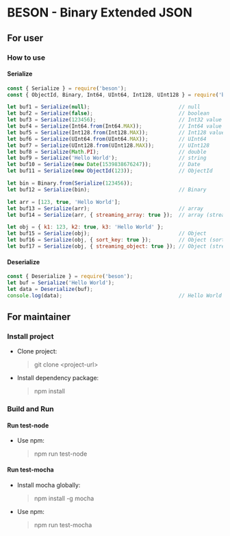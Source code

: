 # BESON - Binary Extended JSON #

## For user ##

### How to use ###

#### Serialize ####

```javascript
const { Serialize } = require('beson');
const { ObjectId, Binary, Int64, UInt64, Int128, UInt128 } = require('beson');

let buf1 = Serialize(null);                             // null
let buf2 = Serialize(false);                            // boolean
let buf3 = Serialize(123456);                           // Int32 value
let buf4 = Serialize(Int64.from(Int64.MAX));            // Int64 value
let buf5 = Serialize(Int128.from(Int128.MAX));          // Int128 value
let buf6 = Serialize(UInt64.from(UInt64.MAX));          // UInt64
let buf7 = Serialize(UInt128.from(UInt128.MAX));        // UInt128
let buf8 = Serialize(Math.PI);                          // double
let buf9 = Serialize('Hello World');                    // string
let buf10 = Serialize(new Date(1539838676247));         // Date
let buf11 = Serialize(new ObjectId(123));               // ObjectId

let bin = Binary.from(Serialize(123456));
let buf12 = Serialize(bin);                             // Binary

let arr = [123, true, 'Hello World'];
let buf13 = Serialize(arr);                             // array
let buf14 = Serialize(arr, { streaming_array: true });  // array (streaming)

let obj = { k1: 123, k2: true, k3: 'Hello World' };
let buf15 = Serialize(obj);                             // Object
let buf16 = Serialize(obj, { sort_key: true });         // Object (sort key)
let buf17 = Serialize(obj, { streaming_object: true }); // Object (streaming)
```

#### Deserialize ####

```javascript
const { Deserialize } = require('beson');
let buf = Serialize('Hello World');
let data = Deserialize(buf);
console.log(data);                                      // Hello World
```

## For maintainer ##

### Install project ###

* Clone project:
    > git clone \<project-url\>

* Install dependency package:
    > npm install

### Build and Run ###

#### Run test-node ####

* Use npm:
    > npm run test-node

#### Run test-mocha ####

* Install mocha globally:
    > npm install -g mocha

* Use npm:
    > npm run test-mocha

